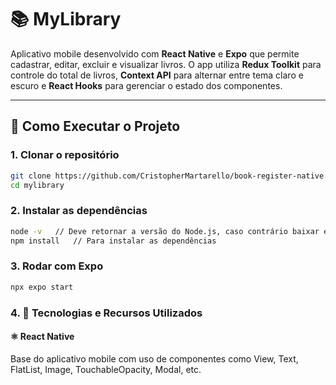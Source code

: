 # 📚 MyLibrary

Aplicativo mobile desenvolvido com **React Native** e **Expo** que permite cadastrar, editar, excluir e visualizar livros. O app utiliza **Redux Toolkit** para controle do total de livros, **Context API** para alternar entre tema claro e escuro e **React Hooks** para gerenciar o estado dos componentes.

---

## 🚀 Como Executar o Projeto

### 1. Clonar o repositório

```bash
git clone https://github.com/CristopherMartarello/book-register-native.git
cd mylibrary
```

### 2. Instalar as dependências
```bash
node -v   // Deve retornar a versão do Node.js, caso contrário baixar em: https://nodejs.org/pt
npm install   // Para instalar as dependências
```

### 3. Rodar com Expo
```bash
npx expo start
```

### 4. 🧠 Tecnologias e Recursos Utilizados
#### ⚛️ React Native
Base do aplicativo mobile com uso de componentes como View, Text, FlatList, Image, TouchableOpacity, Modal, etc.

